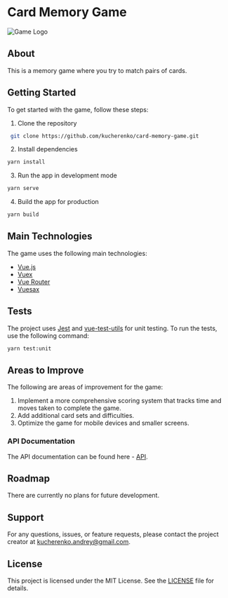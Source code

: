 # Card Memory Game

![Game Logo](src/assets/logo.png)

## About

This is a memory game where you try to match pairs of cards.

## Getting Started

To get started with the game, follow these steps:

1. Clone the repository
```sh
 git clone https://github.com/kucherenko/card-memory-game.git
```
2. Install dependencies
```sh
yarn install
```
3. Run the app in development mode
```sh
yarn serve
```
4. Build the app for production
```sh
yarn build
```

## Main Technologies

The game uses the following main technologies:

- [Vue.js](https://vuejs.org/)
- [Vuex](https://vuex.vuejs.org/)
- [Vue Router](https://router.vuejs.org/)
- [Vuesax](https://lusaxweb.github.io/vuesax/)

## Tests

The project uses [Jest](https://jestjs.io/) and [vue-test-utils](https://vue-test-utils.vuejs.org/) for unit testing. To run the tests, use the following command:

```sh
yarn test:unit
```

## Areas to Improve

The following are areas of improvement for the game:

1. Implement a more comprehensive scoring system that tracks time and moves taken to complete the game.
2. Add additional card sets and difficulties.
3. Optimize the game for mobile devices and smaller screens.

### API Documentation

The API documentation can be found here -  [API](documentation/API.md).

## Roadmap

There are currently no plans for future development.

## Support

For any questions, issues, or feature requests, please contact the project creator at kucherenko.andrey@gmail.com.

## License

This project is licensed under the MIT License. See the [LICENSE](LICENSE) file for details.
